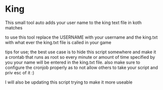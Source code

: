 # King
This small tool auto adds your user name to the king text file in koth matches

to use this tool replace the USERNAME with your username and the king.txt with what ever the king.txt file is called in your game

tips for use;
the best use case is to hide this script somewhere and make it a crontab that runs as root so every minute or amount of time specified by you your name will be entered 
in the king.txt file. also make sure to configure the cronjob properly as to not allow others to take your script and priv esc of it :)

I will also be updating this script trying to make it more useable 

